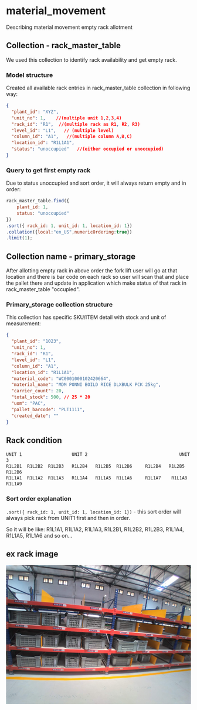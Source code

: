 # material_movement

Describing material movement empty rack allotment

## Collection - rack_master_table

We used this collection to identify rack availability and get empty rack.

### Model structure

Created all available rack entries in rack_master_table collection in following way:

```json
{
  "plant_id": "XYZ",
  "unit_no": 1,    //(multiple unit 1,2,3,4)
  "rack_id": "R1",  //(multiple rack as R1, R2, R3)
  "level_id": "L1",   // (multiple level)
  "column_id": "A1",   //(multiple column A,B,C)
  "location_id": "R1L1A1",
  "status": "unoccupied"   //(either occupied or unoccupied)
}
```


### Query to get first empty rack

Due to status unoccupied and sort order, it will always return empty and in order:

```javascript
rack_master_table.find({
    plant_id: 1,
    status: "unoccupied"
})
.sort({ rack_id: 1, unit_id: 1, location_id: 1})
.collation({local:"en_US",numericOrdering:true})
.limit(1);
```

## Collection name - primary_storage

After allotting empty rack in above order the fork lift user will go at that location and there is bar code on each rack so user will scan that and place the pallet there and update in application which make status of that rack in rack_master_table "occupied".

### Primary_storage collection structure

This collection has specific SKU/ITEM detail with stock and unit of measurement:

```json
{
  "plant_id": "1023",
  "unit_no": 1,
  "rack_id": "R1",
  "level_id": "L1",
  "column_id": "A1",
  "location_id": "R1L1A1",
  "material_code": "WC0001000102420664",
  "material_name": "MDM PONNI BOILD RICE DLXBULK PCK 25kg",
  "carrier_count": 20,
  "total_stock": 500, // 25 * 20
  "uom": "PAC",
  "pallet_barcode": "PLT1111",
  "created_date": ""
}
```

## Rack condition

```
UNIT 1                   UNIT 2                                   UNIT 3
R1L2B1  R1L2B2  R1L2B3   R1L2B4   R1L2B5  R1L2B6     R1L2B4   R1L2B5  R1L2B6 
R1L1A1  R1L1A2  R1L1A3   R1L1A4   R1L1A5  R1L1A6     R1L1A7    R1L1A8  R1L1A9
```

### Sort order explanation

`.sort({ rack_id: 1, unit_id: 1, location_id: 1})` - this sort order will always pick rack from UNIT1 first and then in order.

So it will be like:
R1L1A1, R1L1A2, R1L1A3, R1L2B1, R1L2B2, R1L2B3, R1L1A4, R1L1A5, R1L1A6 and so on…

## ex rack image 

![Rack Image](./rack.jpg)

